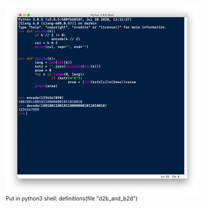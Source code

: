 ![Image alt](https://raw.githubusercontent.com/VladimirPapazov88/binary2decimal_and_decimal2binary/master/example.png)
Put in python3 shell: definitions(file "d2b_and_b2d")
